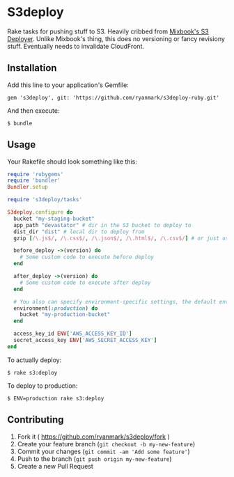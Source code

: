 # S3deploy

Rake tasks for pushing stuff to S3. Heavily cribbed from [Mixbook's S3 Deployer](https://github.com/Mixbook/s3_deployer). Unlike Mixbook's thing, this does no versioning or fancy revisiony stuff. Eventually needs to invalidate CloudFront.

## Installation

Add this line to your application's Gemfile:

    gem 's3deploy', git: 'https://github.com/ryanmark/s3deploy-ruby.git'

And then execute:

    $ bundle

## Usage

Your Rakefile should look something like this:

```ruby
require 'rubygems'
require 'bundler'
Bundler.setup

require 's3deploy/tasks'

S3deploy.configure do
  bucket "my-staging-bucket"
  app_path "devastator" # dir in the S3 bucket to deploy to
  dist_dir "dist" # local dir to deploy from
  gzip [/\.js$/, /\.css$/, /\.json$/, /\.html$/, /\.csv$/] # or just use 'true' to gzip everything

  before_deploy ->(version) do
    # Some custom code to execute before deploy
  end

  after_deploy ->(version) do
    # Some custom code to execute after deploy
  end

  # You also can specify environment-specific settings, the default environment is 'production'
  environment(:production) do
    bucket "my-production-bucket"
  end

  access_key_id ENV['AWS_ACCESS_KEY_ID']
  secret_access_key ENV['AWS_SECRET_ACCESS_KEY']
end
```

To actually deploy:

    $ rake s3:deploy

To deploy to production:

    $ ENV=production rake s3:deploy

## Contributing

1. Fork it ( https://github.com/ryanmark/s3deploy/fork )
2. Create your feature branch (`git checkout -b my-new-feature`)
3. Commit your changes (`git commit -am 'Add some feature'`)
4. Push to the branch (`git push origin my-new-feature`)
5. Create a new Pull Request
